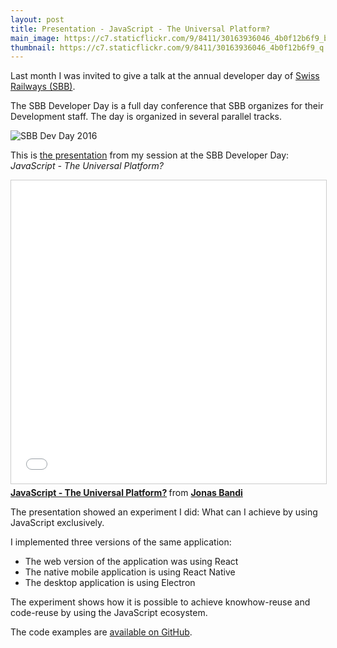 ```yaml
---
layout: post
title: Presentation - JavaScript - The Universal Platform?
main_image: https://c7.staticflickr.com/9/8411/30163936046_4b0f12b6f9_b.jpg
thumbnail: https://c7.staticflickr.com/9/8411/30163936046_4b0f12b6f9_q.jpg
---
```


Last month I was invited to give a talk at the annual developer day of [Swiss Railways (SBB)](http://www.sbb.ch/sbb-konzern.html).

The SBB Developer Day is a full day conference that SBB organizes for their Development staff. The day is organized in several parallel tracks.

<img class="jb-main-img" src="https://c6.staticflickr.com/6/5105/30198345485_b492a466d8_b.jpg" alt="SBB Dev Day 2016">

This is [the presentation](http://www.slideshare.net/JonasBandi/javascript-the-universal-platform) from my session at the SBB Developer Day: *JavaScript - The Universal Platform?*

<iframe src="//www.slideshare.net/slideshow/embed_code/key/lApw2vi372kqVa" width="595" height="485" frameborder="0" marginwidth="0" marginheight="0" scrolling="no" style="border:1px solid #CCC; border-width:1px; margin-bottom:5px; max-width: 100%;" allowfullscreen> </iframe> <div style="margin-bottom:5px"> <strong> <a href="//www.slideshare.net/JonasBandi/javascript-the-universal-platform" title="JavaScript - The Universal Platform?" target="_blank">JavaScript - The Universal Platform?</a> </strong> from <strong><a target="_blank" href="//www.slideshare.net/JonasBandi">Jonas Bandi</a></strong> </div>

The presentation showed an experiment I did: What can I achieve by  using JavaScript exclusively.

I implemented three versions of the same application:

- The web version of the application was using React
- The native mobile application is using React Native
- The desktop application is using Electron

The experiment shows how it is possible to achieve knowhow-reuse and code-reuse by using the JavaScript ecosystem.

The code examples are [available on GitHub](https://github.com/jbandi/birdcage-experiment).
